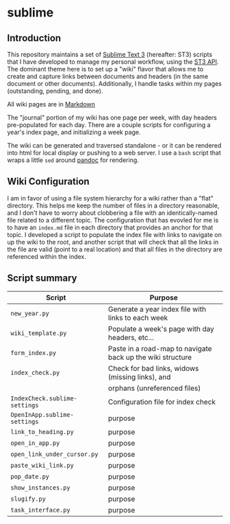 # sublime

## Introduction

This repository maintains a set of [Sublime Text 3][st3] (hereafter: ST3) scripts that I have developed to manage my personal workflow, using the [ST3 API][api].  The dominant theme here is to set up a "wiki" flavor that allows me to create and capture links between documents and headers (in the same document or other documents).  Additionally, I handle tasks within my pages (outstanding, pending, and done).

All wiki pages are in [Markdown][md]

The "journal" portion of my wiki has one page per week, with day headers pre-populated for each day.  There are a couple scripts for configuring a year's index page, and initializing a week page.

The wiki can be generated and traversed standalone - or it can be rendered into html for local display or pushing to a web server.  I use a `bash` script that wraps a little `sed` around [pandoc][] for rendering.   

## Wiki Configuration

I am in favor of using a file system hierarchy for a wiki rather than a "flat" directory.  This helps me keep the number of files in a directory reasonable, and I don't have to worry about clobbering a file with an identically-named file related to a different topic.  The configuration that has evovled for me is to have an `index.md` file in each directory that provides an anchor for that topic.  I developed a script to populate the index file with links to navigate on up the wiki to the root, and another script that will check that all the links in the file are valid (point to a real location) and that all files in the directory are referenced within the index.

## Script summary

| Script                        | Purpose                                                    |
| --                            | --                                                         |
| `new_year.py`                 | Generate a year index file with links to each week         |
| `wiki_template.py`            | Populate a week's page with day headers, etc...            |
| `form_index.py`               | Paste in a road-map to navigate back up the wiki structure |
| `index_check.py`              | Check for bad links, widows (missing links), and           |
|                               | orphans (unreferenced files)                               |
| `IndexCheck.sublime-settings` | Configuration file for index check                         |
| `OpenInApp.sublime-settings`  | purpose                                                    |
| `link_to_heading.py`          | purpose                                                    |
| `open_in_app.py`              | purpose                                                    |
| `open_link_under_cursor.py`   | purpose                                                    |
| `paste_wiki_link.py`          | purpose                                                    |
| `pop_date.py`                 | purpose                                                    |
| `show_instances.py`           | purpose                                                    |
| `slugify.py`                  | purpose                                                    |
| `task_interface.py`           | purpose                                                    |


[st3]: http://www.sublimetext.com/3
[api]: http://www.sublimetext.com/docs/3/api_reference.html
[md]: http://daringfireball.net/projects/markdown/syntax
[pandoc]: http://johnmacfarlane.net/pandoc/
